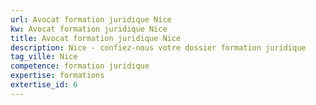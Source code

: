 ```yaml
---
url: Avocat formation juridique Nice
kw: Avocat formation juridique Nice
title: Avocat formation juridique Nice
description: Nice - confiez-nous votre dossier formation juridique
tag_ville: Nice
competence: formation juridique
expertise: formations
extertise_id: 6
---
```

